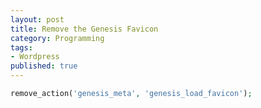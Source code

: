 ```yaml
---
layout: post
title: Remove the Genesis Favicon
category: Programming
tags:
- Wordpress
published: true
---
```

``` php
remove_action('genesis_meta', 'genesis_load_favicon');
```